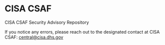 # CISA CSAF
CISA CSAF Security Advisory Repository

If you notice any errors, please reach out to the designated contact at CISA CSAF: central@cisa.dhs.gov